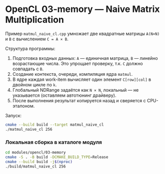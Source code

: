# OpenCL 03-memory — Naive Matrix Multiplication

Пример `matmul_naive_cl.cpp` умножает две квадратные матрицы `A(N×N)` и `B` с
вычислением `C = A × B`.

Структура программы:
1. Подготовка входных данных: `A` — единичная матрица, `B` — линейно
   возрастающие числа. Это упрощает проверку, т.к. `C` должно совпадать с `B`.
2. Создание контекста, очереди, компиляция ядра `matmul`.
3. В ядре каждая work-item вычисляет один элемент `C[row][col]` в
   двойном цикле по `k`.
4. Глобальный NDRange задаётся как `N × N`, локальный — не указывается (оставляем
   автотюнинг драйверу).
5. После выполнения результат копируется назад и сверяется с CPU-эталоном.

Запуск:
```bash
cmake --build build --target matmul_naive_cl
./matmul_naive_cl 256
```

### Локальная сборка в каталоге модуля

```bash
cd modules/opencl/03-memory
cmake -S . -B build -DCMAKE_BUILD_TYPE=Release
cmake --build build -j$(nproc)
./build/matmul_naive_cl 256
``` 